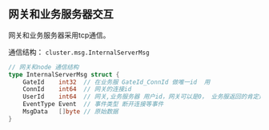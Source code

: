 ## 网关和业务服务器交互

网关和业务服务器采用tcp通信。


通信结构： `cluster.msg.InternalServerMsg`

```go
// 网关和node 通信结构
type InternalServerMsg struct {
    GateId    int32  // 在业务服 GateId_ConnId 做唯一id  用
    ConnId    int64  // 网关的连接id
    UserId    int64  // 网关,业务服务器 用户id，网关可以是0， 业务服返回的肯定是知道哪个用户id的。
    EventType Event  // 事件类型 断开连接等事件
    MsgData   []byte // 原始数据
}
```









